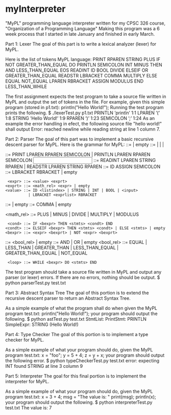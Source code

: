 # myInterpreter
"MyPL" programming language interpreter written for my CPSC 326 course, "Organization of a Programming Language"
Making this program was a 6 week process that I started in late January and finished in early March.

Part 1: Lexer
The goal of this part is to write a lexical analyzer (lexer) for MyPL.

Here is the list of tokens MyPL language:
PRINT
RPAREN
STRING
PLUS
IF
NOT
GREATER_THAN_EQUAL
DO
PRINTLN
SEMICOLON
INT
MINUS
THEN
AND
LESS_THAN_EQUAL 
EOS
READINT
ID
BOOL
DIVIDE
ELSEIF
OR
GREATER_THAN_EQUAL
READSTR 
LBRACKET 
COMMA 
MULTIPLY 
ELSE 
EQUAL
NOT_EQUAL
LPAREN
RBRACKET
ASSIGN
MODULUS
END
LESS_THAN_WHILE

The first assignment expects the test program to take a source file written in MyPL and output the set of tokens in the file.
For example, given this simple program (stored in p1.txt):
   println("Hello World!");
Running the test program prints the following.
   $ ./lexerTest.py p1.txt
   PRINTLN ’println’ 1:1
   LPAREN ’(’ 1:8
   STRING ’Hello World!’ 1:9
   RPAREN ’)’ 1:23
   SEMICOLON ’;’ 1:24
As an example the error handling in efect, the following source file
   "hello
   world!"
shall output
   Error: reached newline while reading string at line 1 column 7.

Part 2: Parser
The goal of this part was to implement a basic recursive descent parser for MyPL.
Here is the grammar for MyPL:
   <stmts> ::= <stmt> <stmts> | empty
     <stmt> ::= <output> | <assign> | <cond> | <loop>
     
   <output> ::= PRINT LPAREN <expr> RPAREN SEMICOLON
              | PRINTLN LPAREN <expr> RPAREN SEMICOLON
    <input> ::= READINT LPAREN STRING RPAREN
              | READSTR LPAREN STRING RPAREN
   <assign> ::= ID <listindex> ASSIGN <expr> SEMICOLON
<listindex> ::= LBRACKET <expr> RBRACKET | empty

     <expr> ::= <value> <exprt>
    <exprt> ::= <math_rel> <expr> | empty
    <value> ::= ID <listindex> | STRING | INT | BOOL | <input>
              | LBRACKET <exprlist> RBRACKET
 <exprlist> ::= <expr> <exprtail> | empty
 <exprtail> ::= COMMA <expr> <exprtail> | empty
 
 <math_rel> ::= PLUS | MINUS | DIVIDE | MULTIPLY | MODULUS
 
     <cond> ::= IF <bexpr> THEN <stmts> <condt> END
    <condt> ::= ELSEIF <bexpr> THEN <stmts> <condt> | ELSE <stmts> | empty
    <bexpr> ::= <expr> <bexprt> | NOT <expr> <bexprt>
   <bexprt> ::= <bool_rel> <expr> <bconnct> | empty
  <bconnct> ::= AND <bexpr> | OR <bexpr> | empty
 <bool_rel> ::= EQUAL | LESS_THAN | GREATER_THAN | LESS_THAN_EQUAL
              | GREATER_THAN_EQUAL | NOT_EQUAL
              
     <loop> ::= WHILE <bexpr> DO <stmts> END
    
The test program should take a source file written in MyPL and output any parser (or lexer) errors. If there are no errors, nothing should be output.
    $ python parserTest.py test.txt

Part 3: Abstract Syntax Tree
The goal of this portion is to extend the recursive descent parser to return an Abstract Syntax Tree.

As a simple example of what the program shall do when given the MyPL program test.txt: 
    println("Hello World!");
your program should output the following.
    $ python astTest.py test.txt
    StmtList:
      PrintStmt: PRINTLN
        SimpleExpr: STRING (Hello World!)
        
Part 4: Type Checker
The goal of this portion is to implement a type checker for MyPL.

As a simple example of what your program should do, given the MyPL program test.txt:
   x = "foo";
   y = 5 + 4;
   z = y + x;
your program should output the following error.
   $ python typeCheckerTest.py test.txt
   error: expecting INT found STRING at line 3 column 9
   
Part 5: Interpreter
The goal for this final portion is to implement the interpreter for MyPL.

As a simple example of what your program should do, given the MyPL program test.txt:
   x = 3 + 4;
   msg = "The value is: "
   print(msg);
   println(x);
your program should output the following.
   $ python interpreterTest.py test.txt
   The value is: 7
